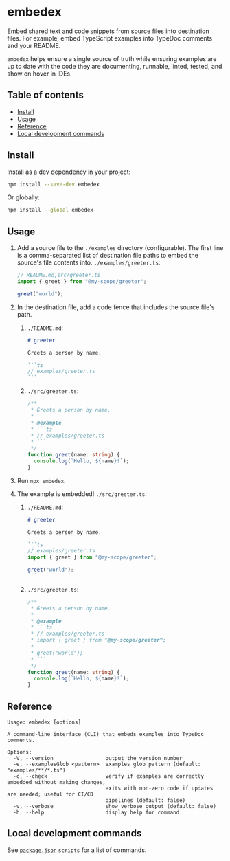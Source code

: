 # embedex <!-- omit from toc -->

Embed shared text and code snippets from source files into destination files. For example, embed TypeScript examples into TypeDoc comments and your README.

`embedex` helps ensure a single source of truth while ensuring examples are up to date with the code they are documenting, runnable, linted, tested, and show on hover in IDEs.

## Table of contents <!-- omit from toc -->

- [Install](#install)
- [Usage](#usage)
- [Reference](#reference)
- [Local development commands](#local-development-commands)

## Install

Install as a dev dependency in your project:

```sh
npm install --save-dev embedex
```

Or globally:

```sh
npm install --global embedex
```

## Usage

1. Add a source file to the `./examples` directory (configurable). The first line is a comma-separated list of destination file paths to embed the source's file contents into. `./examples/greeter.ts`:

   ```ts
   // README.md,src/greeter.ts
   import { greet } from "@my-scope/greeter";

   greet("world");
   ```

2. In the destination file, add a code fence that includes the source file's path.

   1. `./README.md`:

      ````md
      # greeter

      Greets a person by name.

      ```ts
      // examples/greeter.ts
      ```
      ````

   2. `./src/greeter.ts`:

      ````ts
      /**
       * Greets a person by name.
       *
       * @example
       * ```ts
       * // examples/greeter.ts
       * ```
       */
      function greet(name: string) {
        console.log(`Hello, ${name}!`);
      }
      ````

3. Run `npx embedex`.
4. The example is embedded! `./src/greeter.ts`:

   1. `./README.md`:

      ````md
      # greeter

      Greets a person by name.

      ```ts
      // examples/greeter.ts
      import { greet } from "@my-scope/greeter";

      greet("world");
      ```
      ````

   2. `./src/greeter.ts`:

      ````ts
      /**
       * Greets a person by name.
       *
       * @example
       * ```ts
       * // examples/greeter.ts
       * import { greet } from "@my-scope/greeter";
       *
       * greet("world");
       * ```
       */
      function greet(name: string) {
        console.log(`Hello, ${name}!`);
      }
      ````

## Reference

```
Usage: embedex [options]

A command-line interface (CLI) that embeds examples into TypeDoc comments.

Options:
  -V, --version                 output the version number
  -e, --examplesGlob <pattern>  examples glob pattern (default: "examples/**/*.ts")
  -c, --check                   verify if examples are correctly embedded without making changes,
                                exits with non-zero code if updates are needed; useful for CI/CD
                                pipelines (default: false)
  -v, --verbose                 show verbose output (default: false)
  -h, --help                    display help for command
```

## Local development commands

See [`package.json`](./package.json) `scripts` for a list of commands.
